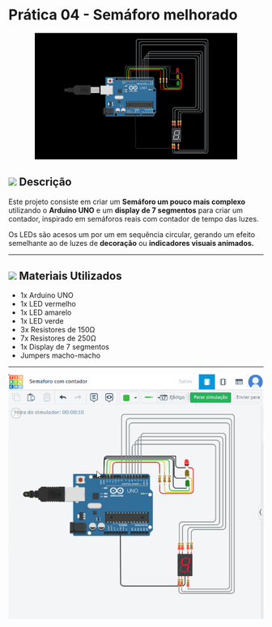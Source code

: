 # Prática 04 - Semáforo melhorado

<div align="center">
<img src="./image.png" width="400px">
</div>

## <img src="https://upload.wikimedia.org/wikipedia/commons/1/18/ISO_C%2B%2B_Logo.svg" width="19px"> Descrição

Este projeto consiste em criar um **Semáforo um pouco mais complexo** utilizando o **Arduino UNO** e um **display de 7 segmentos** para criar um contador, inspirado em semáforos reais com contador de tempo das luzes.

Os LEDs são acesos um por um em sequência circular, gerando um efeito semelhante ao de luzes de **decoração** ou **indicadores visuais animados.**

---


## <img src="https://upload.wikimedia.org/wikipedia/commons/1/18/ISO_C%2B%2B_Logo.svg" width="19px"> Materiais Utilizados

- 1x Arduino UNO
- 1x LED vermelho
- 1x LED amarelo
- 1x LED verde
- 3x Resistores de 150Ω
- 7x Resistores de 250Ω
- 1x Display de 7 segmentos 
- Jumpers macho-macho

---
<div align="center">
<img src="gravacao.gif">
</div>

